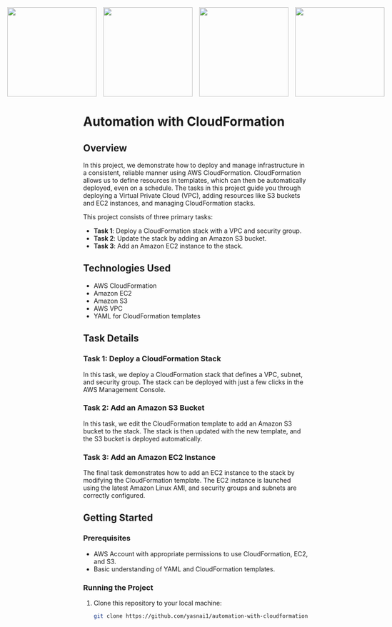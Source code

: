 <div style="display: flex; justify-content: center; gap: 15px;">
  <img src="https://github.com/user-attachments/assets/d32023b2-687c-48ed-9dc0-ba7b97b877e4" width="200">
  <img src="https://github.com/user-attachments/assets/63034a5e-1879-4c71-ad4f-1507cc0b6c9a" width="200">
  <img src="https://github.com/user-attachments/assets/307c0840-0e0d-4576-8e0e-e8764bc50304" width="200">
  <img src="https://github.com/user-attachments/assets/bd55efb3-9cb2-4c58-bc08-eb2acfd6a30a" width="200">
</div>


# Automation with CloudFormation

## Overview

In this project, we demonstrate how to deploy and manage infrastructure in a consistent, reliable manner using AWS CloudFormation. CloudFormation allows us to define resources in templates, which can then be automatically deployed, even on a schedule. The tasks in this project guide you through deploying a Virtual Private Cloud (VPC), adding resources like S3 buckets and EC2 instances, and managing CloudFormation stacks.

This project consists of three primary tasks:
- **Task 1**: Deploy a CloudFormation stack with a VPC and security group.
- **Task 2**: Update the stack by adding an Amazon S3 bucket.
- **Task 3**: Add an Amazon EC2 instance to the stack.

## Technologies Used
- AWS CloudFormation
- Amazon EC2
- Amazon S3
- AWS VPC
- YAML for CloudFormation templates

## Task Details

### Task 1: Deploy a CloudFormation Stack
In this task, we deploy a CloudFormation stack that defines a VPC, subnet, and security group. The stack can be deployed with just a few clicks in the AWS Management Console.

### Task 2: Add an Amazon S3 Bucket
In this task, we edit the CloudFormation template to add an Amazon S3 bucket to the stack. The stack is then updated with the new template, and the S3 bucket is deployed automatically.

### Task 3: Add an Amazon EC2 Instance
The final task demonstrates how to add an EC2 instance to the stack by modifying the CloudFormation template. The EC2 instance is launched using the latest Amazon Linux AMI, and security groups and subnets are correctly configured.

## Getting Started

### Prerequisites
- AWS Account with appropriate permissions to use CloudFormation, EC2, and S3.
- Basic understanding of YAML and CloudFormation templates.

### Running the Project
1. Clone this repository to your local machine:
   ```bash
   git clone https://github.com/yasnai1/automation-with-cloudformation.git
